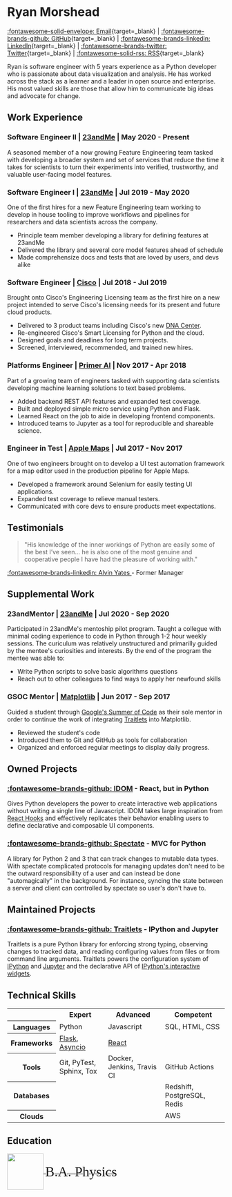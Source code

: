 # Ryan Morshead

[:fontawesome-solid-envelope: Email](mailto:ryan.morshead@gmail.com){target=\_blank} |
[:fontawesome-brands-github: GitHub](https://github.com/rmorshea){target=\_blank} |
[:fontawesome-brands-linkedin: LinkedIn](https://linkedin.com/in/rmorshea){target=\_blank} |
[:fontawesome-brands-twitter: Twitter](https://twitter.com/){target=\_blank} |
[:fontawesome-solid-rss: RSS](/feed_rss_created.xml){target=\_blank}

Ryan is software engineer with 5 years experience as a Python developer who is
passionate about data visualization and analysis. He has worked across the stack as a
learner and a leader in open source and enterprise. His most valued skills are those
that allow him to communicate big ideas and advocate for change.

## Work Experience

### Software Engineer II | [23andMe](https://www.23andme.com/) | May 2020 - Present

A seasoned member of a now growing Feature Engineering team tasked with developing a
broader system and set of services that reduce the time it takes for scientists to turn
their experiments into verified, trustworthy, and valuable user-facing model features.

### Software Engineer I | [23andMe](https://www.23andme.com/) | Jul 2019 - May 2020

One of the first hires for a new Feature Engineering team working to develop in house
tooling to improve workflows and pipelines for researchers and data scientists across the company.

- Principle team member developing a library for defining features at 23andMe
- Delivered the library and several core model features ahead of schedule
- Made comprehensize docs and tests that are loved by users, and devs alike

### Software Engineer | [Cisco](https://www.cisco.com/c/en/us/products/software/smart-accounts/software-licensing.html) | Jul 2018 - Jul 2019

Brought onto Cisco's Engineering Licensing team as the first hire on a new project
intended to serve Cisco's licensing needs for its present and future cloud products.

- Delivered to 3 product teams including Cisco's new
  [DNA Center](https://www.cisco.com/c/en/us/products/cloud-systems-management/dna-center/index.html).
- Re-engineered Cisco's Smart Licensing for Python and the cloud.
- Designed goals and deadlines for long term projects.
- Screened, interviewed, recommended, and trained new hires.

### Platforms Engineer | [Primer AI](https://primer.ai/) | Nov 2017 - Apr 2018

Part of a growing team of engineers tasked with supporting data scientists developing
machine learning solutions to text based problems.

- Added backend REST API features and expanded test coverage.
- Built and deployed simple micro service using Python and Flask.
- Learned React on the job to aide in developing frontend components.
- Introduced teams to Jupyter as a tool for reproducible and shareable science.

### Engineer in Test | [Apple Maps](https://www.apple.com/ios/maps/) | Jul 2017 - Nov 2017

One of two engineers brought on to develop a UI test automation framework for a map
editor used in the production pipeline for Apple Maps.

- Developed a framework around Selenium for easily testing UI applications.
- Expanded test coverage to relieve manual testers.
- Communicated with core devs to ensure products meet expectations.

## Testimonials

> "His knowledge of the inner workings of Python are easily some of the best I’ve seen...
> he is also one of the most genuine and cooperative people I have had the pleasure of
> working with."

<a href="https://www.linkedin.com/in/adyates/">
  :fontawesome-brands-linkedin:
  Alvin Yates
</a>
- Former Manager

## Supplemental Work

### 23andMentor | [23andMe](https://www.23andme.com/) | Jul 2020 - Sep 2020

Participated in 23andMe's mentoship pilot program. Taught a collegue with minimal coding
experience to code in Python through 1-2 hour weekly sessions. The curiculum was
relatively unstructured and primarilly guided by the mentee's curiosities and interests.
By the end of the program the mentee was able to:

- Write Python scripts to solve basic algorithms questions
- Reach out to other colleagues to find ways to apply her newfound skills

### GSOC Mentor | [Matplotlib](https://github.com/matplotlib/matplotlib) | Jun 2017 - Sep 2017

Guided a student through [Google's Summer of Code](https://summerofcode.withgoogle.com/)
as their sole mentor in order to continue the work of integrating
[Traitlets](#traitlets-ipython-and-jupyter) into Matplotlib.

- Reviewed the student's code
- Introduced them to Git and GitHub as tools for collaboration
- Organized and enforced regular meetings to display daily progress.

## Owned Projects

### [:fontawesome-brands-github: IDOM](https://github.com/rmorshea/idom) - React, but in Python

Gives Python developers the power to create interactive web applications without
writing a single line of Javascript. IDOM takes large inspiration from
[React Hooks](https://reactjs.org/docs/hooks-intro.html) and effectively replicates
their behavior enabling users to define declarative and composable UI components.

### [:fontawesome-brands-github: Spectate](https://github.com/rmorshea/spectate) - MVC for Python

A library for Python 2 and 3 that can track changes to mutable data types. With spectate
complicated protocols for managing updates don't need to be the outward responsibility
of a user and can instead be done "automagically" in the background. For instance, syncing
the state between a server and client can controlled by spectate so user's don't have to.

## Maintained Projects

### [:fontawesome-brands-github: Traitlets](https://github.com/rmorshea/traitlets) - IPython and Jupyter

Traitlets is a pure Python library for enforcing strong typing, observing changes to
tracked data, and reading configuring values from files or from command line arguments.
Traitlets powers the configuration system of [IPython](https://ipython.org/) and
[Jupyter](https://jupyter.org/) and the declarative API of
[IPython's interactive widgets](https://ipywidgets.readthedocs.io/en/stable/examples/Widget%20Basics.html).

## Technical Skills

<table style="width:100%">
  <tr>
    <th/>
    <th>Expert</th>
    <th>Advanced</th>
    <th>Competent</th>
  </tr>
  <tr>
    <th>Languages</th>
      <td>
        Python
      </td>
      <td>
        Javascript
      </td>
      <td>
        SQL, HTML, CSS
      </td>
  </tr>
  <tr>
    <th>Frameworks</th>
      <td>
        <a href="https://www.palletsprojects.com/p/flask/">Flask</a>,
        <a href="https://docs.python.org/3/library/asyncio.html">Asyncio</a>
      </td>
      <td>
        <a href="https://reactjs.org/">React</a>
      </td>
      <td>
      </td>
  </tr>
  <tr>
    <th>Tools</th>
      <td>
        Git, PyTest, Sphinx, Tox
      </td>
      <td>
        Docker, Jenkins, Travis CI
      </td>
      <td>
        GitHub Actions
      </td>
  </tr>
  <tr>
    <th>Databases</th>
      <td>
      </td>
      <td>
      </td>
      <td>
        Redshift, PostgreSQL, Redis
      </td>
  </tr>
  <tr>
    <th>Clouds</th>
      <td></td>
      <td></td>
      <td>
        AWS
      </td>
  </tr>
</table>

<p style="page-break-before: always" ></p>

## Education

<a href="https://calpoly.edu">
  <div>
      <img
        src="https://universitymarketing.calpoly.edu/wp-content/uploads/2016/10/CP_wordmark_full_RGB_grn.png"
        style="vertical-align: middle; height: 6em;"
      />
      <span style="vertical-align: middle;">
        <font face="palatino" size="6em">
          B.A. Physics
        </font>
      </span>
  </div>
</a>
